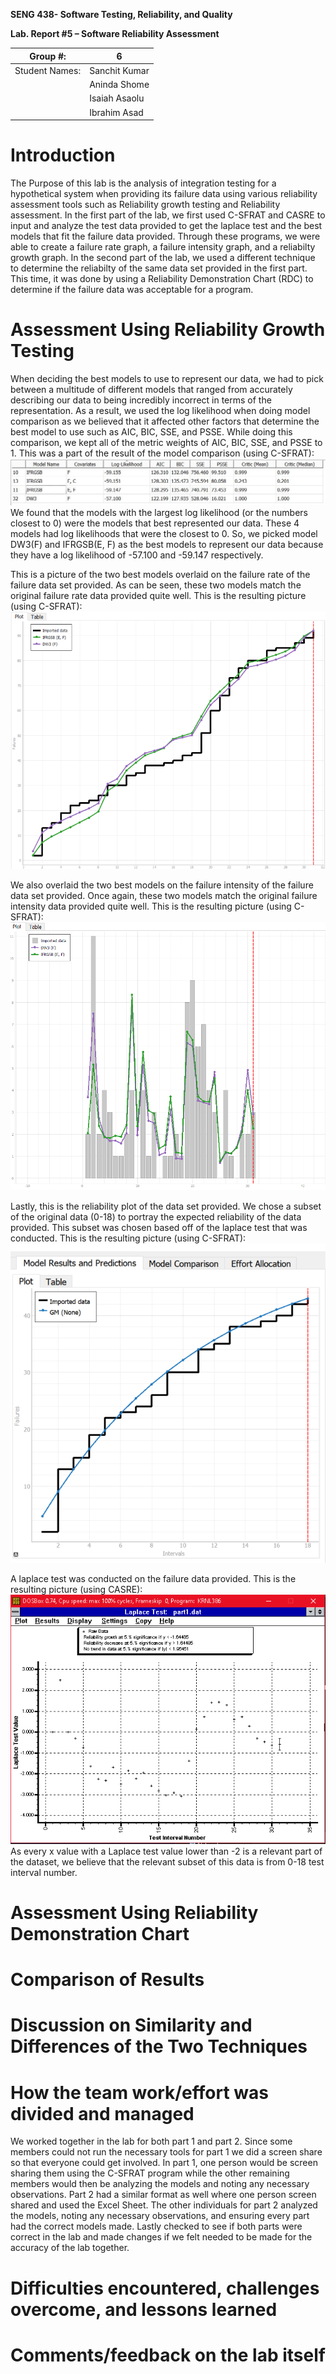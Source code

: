 **SENG 438- Software Testing, Reliability, and Quality**

**Lab. Report \#5 – Software Reliability Assessment**

| Group \#:       | 6  |
|-----------------|---|
| Student Names:  | Sanchit Kumar  |
|                 | Aninda Shome  |
|                 | Isaiah Asaolu  |
|                 | Ibrahim Asad  |

# Introduction

The Purpose of this lab is the analysis of integration testing for a hypothetical system when providing its failure data using various reliability assessment tools such as Reliability growth testing and Reliability assessment. In the first part of the lab, we first used C-SFRAT and CASRE to input and analyze the test data provided to get the laplace test and the best models that fit the failure data provided. Through these programs, we were able to create a failure rate graph, a failure intensity graph, and a reliabilty growth graph. In the second part of the lab, we used a different technique to determine the reliabilty of the same data set provided in the first part. This time, it was done by using a Reliability Demonstration Chart (RDC) to determine if the failure data was acceptable for a program. 

# Assessment Using Reliability Growth Testing 
When deciding the best models to use to represent our data, we had to pick between a multitude of different models that ranged from accurately describing our data to being incredibly incorrect in terms of the representation. As a result, we used the log likelihood when doing model comparison as we believed that it affected other factors that determine the best model to use such as AIC, BIC, SSE, and PSSE. While doing this comparison, we kept all of the metric weights of AIC, BIC, SSE, and PSSE to 1. This was a part of the result of the model comparison (using C-SFRAT):
![log likelihood](https://github.com/seng438-winter-2022/seng438-a5-Sun2129/blob/main/Graph%20Pictures/LogLikelihoodTable.png)
We found that the models with the largest log likelihood (or the numbers closest to 0) were the models that best represented our data. These 4 models had log likelihoods that were the closest to 0. So, we picked model DW3(F) and IFRGSB(E, F) as the best models to represent our data because they have a log likelihood of -57.100 and -59.147 respectively.

This is a picture of the two best models overlaid on the failure rate of the failure data set provided. As can be seen, these two models match the original failure rate data provided quite well. This is the resulting picture (using C-SFRAT):
![failure rate](https://github.com/seng438-winter-2022/seng438-a5-Sun2129/blob/main/Graph%20Pictures/FailureRate.png)  

We also overlaid the two best models on the failure intensity of the failure data set provided. Once again, these two models match the original failure intensity data provided quite well. This is the resulting picture (using C-SFRAT):
![failure intensity](https://github.com/seng438-winter-2022/seng438-a5-Sun2129/blob/main/Graph%20Pictures/FailureIntensity.png)  

Lastly, this is the reliability plot of the data set provided. We chose a subset of the original data (0-18) to portray the expected reliability of the data provided. This subset was chosen based off of the laplace test that was conducted. This is the resulting picture (using C-SFRAT):
![reliability](https://github.com/seng438-winter-2022/seng438-a5-Sun2129/blob/main/Graph%20Pictures/Reliability.png)  

A laplace test was conducted on the failure data provided. This is the resulting picture (using CASRE):
![laplace](https://github.com/seng438-winter-2022/seng438-a5-Sun2129/blob/main/Graph%20Pictures/Laplace.png)    
As every x value with a Laplace test value lower than -2 is a relevant part of the dataset, we believe that the relevant subset of this data is from 0-18 test interval number.


# Assessment Using Reliability Demonstration Chart 

# 

# Comparison of Results

# Discussion on Similarity and Differences of the Two Techniques

# How the team work/effort was divided and managed

We worked together in the lab for both part 1 and part 2. Since some members could not run the necessary tools for part 1 we did a screen share so that everyone could get involved. In part 1, one person would be screen sharing them using the C-SFRAT program while the other remaining members would then be analyzing the models and noting any necessary observations. Part 2 had a similar format as well where one person screen shared and used the Excel Sheet. The other individuals for part 2 analyzed the models, noting any necessary observations, and ensuring every part had the correct models made. Lastly checked to see if both parts were correct in the lab and made changes if we felt needed to be made for the accuracy of the lab together. 

# Difficulties encountered, challenges overcome, and lessons learned

# Comments/feedback on the lab itself

